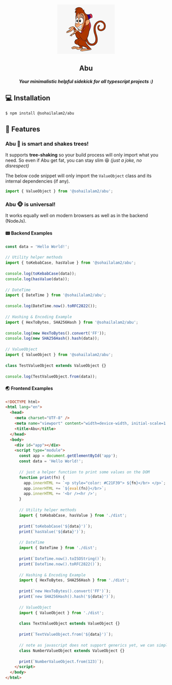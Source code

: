 <section align="center">
  <br />
  <a href="https://sohailalam2" target="_blank" rel="noopener noreferrer">
    <img width="180" src="../docs/logo.png" alt="Abu Logo">
  </a>
  <h1>Abu</h1>
  <h5>Your minimalistic helpful sidekick for all typescript projects :)</h5>
</section>

## 💻 Installation

```bash
$ npm install @sohailalam2/abu
```

## 📢 Features

### Abu 🐒 is smart and shakes trees!

It supports **tree-shaking** so your build process will only import what you need.
So even if Abu get fat, you can stay slim 😆 _(just a joke, no disrespect)_

The below code snippet will only import the `ValueObject` class and its internal dependencies (if any).

```ts
import { ValueObject } from '@sohailalam2/abu';
```

### Abu 🐵 is universal!

It works equally well on modern browsers as well as in the backend (NodeJs).

#### 📟 Backend Examples

```ts
const data = 'Hello World!';

// Utility helper methods
import { toKebabCase, hasValue } from '@sohailalam2/abu';

console.log(toKebabCase(data));
console.log(hasValue(data));

// DateTime
import { DateTime } from '@sohailalam2/abu';

console.log(DateTime.now().toRFC2822());

// Hashing & Encoding Example
import { HexToBytes, SHA256Hash } from '@sohailalam2/abu';

console.log(new HexToBytes().convert('FF'));
console.log(new SHA256Hash().hash(data));

// ValueObject
import { ValueObject } from '@sohailalam2/abu';

class TestValueObject extends ValueObject {}

console.log(TestValueObject.from(data));
```

#### 🌏 Frontend Examples

```html
<!DOCTYPE html>
<html lang="en">
  <head>
    <meta charset="UTF-8" />
    <meta name="viewport" content="width=device-width, initial-scale=1.0" />
    <title>Abu</title>
  </head>
  <body>
    <div id="app"></div>
    <script type="module">
      const app = document.getElementById('app');
      const data = 'Hello World!';

      // just a helper function to print some values on the DOM
      function print(fn) {
        app.innerHTML += `<p style="color: #C21F39"> ${fn}</br> </p>`;
        app.innerHTML += `${eval(fn)}</br>`;
        app.innerHTML += '<br /><hr />';
      }

      // Utility helper methods
      import { toKebabCase, hasValue } from './dist';

      print(`toKebabCase('${data}')`);
      print(`hasValue('${data}')`);

      // DateTime
      import { DateTime } from './dist';

      print(`DateTime.now().toISOString()`);
      print(`DateTime.now().toRFC2822()`);

      // Hashing & Encoding Example
      import { HexToBytes, SHA256Hash } from './dist';

      print(`new HexToBytes().convert('FF')`);
      print(`new SHA256Hash().hash('${data}')`);

      // ValueObject
      import { ValueObject } from './dist';

      class TextValueObject extends ValueObject {}

      print(`TextValueObject.from('${data}')`);

      // note as javascript does not support generics yet, we can simply use the default behavior
      class NumberValueObject extends ValueObject {}

      print(`NumberValueObject.from(123)`);
    </script>
  </body>
</html>
```
